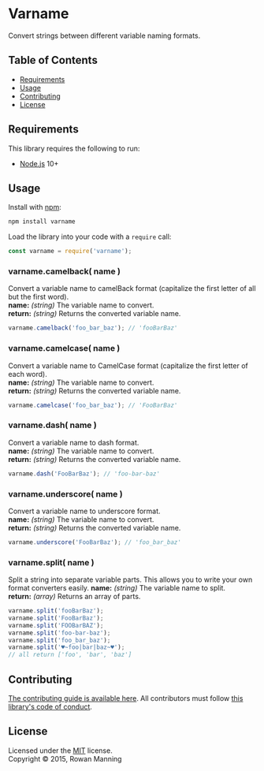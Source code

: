
# Varname

Convert strings between different variable naming formats.


## Table of Contents

  * [Requirements](#requirements)
  * [Usage](#usage)
  * [Contributing](#contributing)
  * [License](#license)


## Requirements

This library requires the following to run:

  * [Node.js](https://nodejs.org/) 10+


## Usage

Install with [npm](https://www.npmjs.com/):

```sh
npm install varname
```

Load the library into your code with a `require` call:

```js
const varname = require('varname');
```


### varname.camelback( name )

Convert a variable name to camelBack format (capitalize the first letter of all but the first word).  
**name:** *(string)* The variable name to convert.  
**return:** *(string)* Returns the converted variable name.

```js
varname.camelback('foo_bar_baz'); // 'fooBarBaz'
```


### varname.camelcase( name )

Convert a variable name to CamelCase format (capitalize the first letter of each word).  
**name:** *(string)* The variable name to convert.  
**return:** *(string)* Returns the converted variable name.

```js
varname.camelcase('foo_bar_baz'); // 'FooBarBaz'
```


### varname.dash( name )

Convert a variable name to dash format.  
**name:** *(string)* The variable name to convert.  
**return:** *(string)* Returns the converted variable name.

```js
varname.dash('FooBarBaz'); // 'foo-bar-baz'
```


### varname.underscore( name )

Convert a variable name to underscore format.  
**name:** *(string)* The variable name to convert.  
**return:** *(string)* Returns the converted variable name.

```js
varname.underscore('FooBarBaz'); // 'foo_bar_baz'
```


### varname.split( name )

Split a string into separate variable parts. This allows you to write your own format converters easily.
**name:** *(string)* The variable name to split.  
**return:** *(array)* Returns an array of parts.

```js
varname.split('fooBarBaz');
varname.split('FooBarBaz');
varname.split('FOOBarBAZ');
varname.split('foo-bar-baz');
varname.split('foo_bar_baz');
varname.split('♥~foo|bar|baz~♥');
// all return ['foo', 'bar', 'baz']
```


## Contributing

[The contributing guide is available here](docs/contributing.md). All contributors must follow [this library's code of conduct](docs/code_of_conduct.md).


## License

Licensed under the [MIT](LICENSE) license.<br/>
Copyright &copy; 2015, Rowan Manning